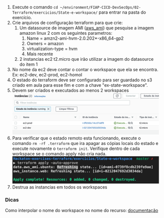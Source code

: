 1. Execute o comando `cd ~/environment/FIAP-CICD-DevSecOps/02-Terraform/exercicios/State-e-workspace/` para entrar na pasta do exercício.
2. Crie arquivos de configuração terraform para que crie:
   1. Um datasource de imagem AMI ([aws_ami](https://registry.terraform.io/providers/hashicorp/aws/latest/docs/data-sources/ami)) que pesquise a imagem amazon linux 2 com os seguintes parametros:
      1. Name = amzn2-ami-hvm-2.0.202*-x86_64-gp2
      2. Owners = amazon
      3. virtualization-type = hvm
      4. Mais recente
   2. 2 instancias ec2 t2.micro que irão utilizar a imagem do datasource do item 1
3. No nome da ec2 deve contar o contar o workspace que ela se encontra. Ex: ec2-dev, ec2-prod, ec2-homol
4. O estado do terraform deve ser configurado para ser guardado no s3 criado em aula para esse fim e com a chave "ex-state-workspace".
5. Devem ser criados e executados ao menos 2 workspaces
   ![](img/ec2-list.png)
6. Para verificar que o estado remoto esta funcionando, execute o comando `rm -rf .terraform` que ira apagar as cópias locais do estado e execute novamente o `terraform init`. Verifique dentro de cada workspace se o comando apply não cria nada.
   ![](img/teste-apply.png)
7. Destrua as instancias em todos os workspaces


### Dicas
Como interpolar o nome do workspace no nome do recurso: [documentação](https://www.terraform.io/docs/language/state/workspaces.html#current-workspace-interpolation)
